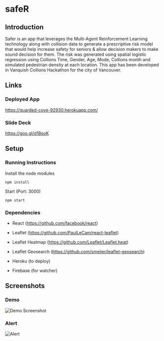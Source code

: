 # safeR 

## Introduction
Safer is an app that leverages the Multi-Agent Reinforcement Learning technology along with collision data to generate a prescriptive risk model that would help increase safety for seniors & allow decision makers to make sound decision for them. The risk was generated using spatial logistic regression using Collions Time, Gender, Age, Mode, Collions month and simulated pedestrian density at each location.  This app has been developed in Vanquish Collions Hackathon for the city of Vancouver. 

## Links

### Deployed App
https://guarded-cove-92930.herokuapp.com/

### Slide Deck
https://goo.gl/d1BsoK

## Setup

### Running Instructions

Install the node modules
```
npm install 
```

Start (Port: 3000)
```
npm start
```
### Dependencies

* React
  (https://github.com/facebook/react)

* Leaflet
  (https://github.com/PaulLeCam/react-leaflet)

* Leaflet Heatmap
  (https://github.com/Leaflet/Leaflet.heat)

* Leaflet Geosearch
  (https://github.com/smeijer/leaflet-geosearch)
  
* Heroku (to deploy)

* Firebase (for watcher)

## Screenshots

### Demo
![Demo Screenshot](/screenshot/demo.png)

### Alert
![Alert](/screenshot/alert.png)

